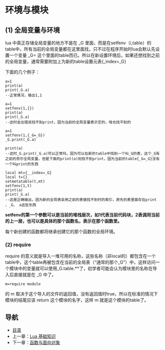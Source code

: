 # 环境与模块

## (1) 全局变量与环境

lua 中真正存储全局变量的地方不是在 \_G 里面，而是在setfenv（i,table）的table中，所有当前的全局变量都在这里面找，只不过在程序开始时lua会默认先设置一个变量 \_G= 这个里面的table而已。所以在新设置环境后，如果还想找到之前的全局变量，通常需要附加上为新的table设置元表{\_index=\_G}

下面的几个例子：

	a=1
	print(a)
	print(_G.a)
	--正常情况，输出1,1

	a=1
	setfenv(1,{})
	print(a)
	print(_G.a)
	--这时会出错说找不到print，因为当前的全局变量表示空的，啥也找不到的

	a=1
	setfenv(1,{_G=_G})
	_G.print(_G.a)
	
	print(a)
	--这时_G.print(_G.a)可以正常吗，因为可以在新的table中找到一个叫_G的表，这个_G有之前的奈尔全局变量，但是下面的print(a)则找不到print，因为当前的table{_G=_G}没有一个叫print的东西

	local mt={__index=_G}
	local t={}
	setmetatable(t,mt)
	setfenv(1,t)
	print(a)
	print(_G.a)
	--这是正确输出，因为新的全局表采用之前的表做找不到时的索引，原先的表里面存在print 、_G、 a这些东西

**setfenv的第一个参数可以是当前的堆栈层次，如1代表当前代码块，2表调用当前的上一层，也可以是具体的那个函数名，表示在那个函数里。**

每个新创建的函数都将继承创建它的那个函数的全局环境。

### (2) require

require 的意义就是导入一堆可用的名称，这些名称（非local的）都包含在一个table中，这个table再被包含在当前的全局表（“通常的那个_G”）中，这样访问一个模块中的变量就可以使用_G.table.**了，初学者可能会认为模块里的名称在导入后直接就是在 _G 中了。

	m=require module 

的 m 取决于这个导入的文件的返回值，没有返回值时true，所以在标准的情况下模块的结尾应该 return 这个模块的名字，这样 m 就是这个模块的table了。

## 导航
* [目录](00.md)
* 上一章：[Lua 基础知识](01.md)
* 下一章：[函数与面向对象](03.md)